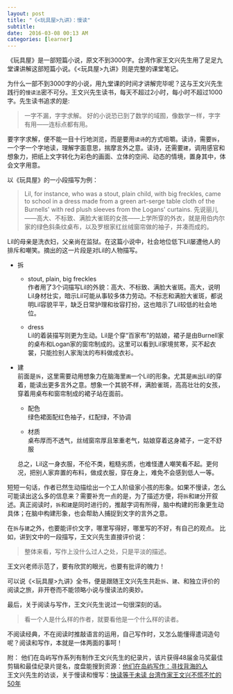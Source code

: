 ```yaml
---
layout: post
title: "《<玩具屋>九讲》：慢读"
subtitle:
date:  2016-03-08 00:13 AM
categories: [learner]
---
```

《玩具屋》是一部短篇小说，原文不到3000字。台湾作家王文兴先生用了足足九堂课讲解这部短篇小说。《<玩具屋>九讲》则是完整的课堂笔记。  

为什么一部不到3000字的小说，用九堂课的时间才讲解完毕呢？这与王文兴先生践行的`慢读法`密不可分。王文兴先生读书，每天不超过2小时，每小时不超过1000字。先生读书追求的是:

> 一字不漏，字字求解。
好的小说恐已到了数学的域囿，像数学一样，字字有用——连标点都有用。  

要字字求解，便不能一目十行地浏览，而是要用`读诗`的方式咀嚼。读诗，需要`拆`，一个字一个字地读，理解字面意思，揣摩言外之意。读诗，还需要`建`，调用感官和想象力，把纸上文字转化为彩色的画面、立体的空间、动态的情境，置身其中，体会文字用意。

以《玩具屋》的一小段描写为例：  
  
> Lil, for instance, who was a stout, plain child, with big freckles, came to school in a dress made from a green art-serge table cloth of the Burnells' with red plush sleeves from the Logans' curtains.
先说丽儿——高大、不标致、满脸大雀斑的女孩——上学所穿的外衣，就是用伯内尔家的绿色斜条纹桌布，以及罗根家红丝绒窗帘做的袖子，并凑而成的。

Lil的母亲是洗衣妇，父亲尚在监狱。在这篇小说中，社会地位低下Lil屡遭他人的排斥和嘲笑。摘出的这一片段是对Lil的人物描写。  
  
  
- 拆   
 
  - stout, plain, big freckles   
 作者用了3个词描写Lil的外貌：高大、不标致、满脸大雀斑。高大，说明Lil身材壮实，暗示Lil可能从事较多体力劳动。不标志和满脸大雀斑，都说明Lil容貌平平，缺乏日常护理和妆容打扮，这也暗示了Lil较低的社会地位。  
  
  
  - dress  
Lil的着装描写则更为生动。Lil是个穿“百家布”的姑娘，裙子是由Burnell家的桌布和Logan家的窗帘制成的。这里可以看到Lil家境贫寒，买不起衣裳，只能捡别人家淘汰的布料做成衣衫。
  
  
- 建  
前面是`拆`，这里需要动用想象力在脑海里`画`一个Lil的形象。尤其是`画`出Lil的穿着，能读出更多言外之意。想象一个其貌不样，满脸雀斑，高高壮壮的女孩，穿着用桌布和窗帘制成的裙子站在面前。  


  - 配色  
 绿色裙面配红色袖子，红配绿，不协调   
 
  
  - 材质  
桌布厚而不透气，丝绒窗帘厚且笨重老气，姑娘穿着这身裙子，一定不舒服  

  总之，Lil这一身衣服，不伦不类，粗糙劣质，也难怪遭人嘲笑看不起。更何况，把别人家弃置的布料，做成衣服，穿在身上，难免不会感到低人一等。
 
短短一句话，作者已然生动描绘出一个工人阶级家小孩的形象。如果不慢读，怎么可能读出这么多的信息来？需要补充一点的是，为了描述方便，将`拆`和`建`分开叙述。真正阅读时，`拆`和`建`是同时进行的，推敲字词有所得，脑中构建的形象更生动具体；在脑中构建形象，也会帮助人捕捉到文字的言外之意。

在`拆`与`建`之外，也要能评价文字，哪里写得好，哪里写的不好，有自己的观点。  比如，讲到文中的一段描写，王文兴先生直接评价说：   

> 整体来看，写作上没什么过人之处，只是平淡的描述。

王文兴老师示范了，要有欣赏的眼光，也要有批评的魄力！

可以说《<玩具屋>九讲》全书，便是跟随王文兴先生共赴`拆`、`建`、和独立评价的阅读之旅，非开卷而不能领略小说与慢读法的奥妙。

最后，关于阅读与写作，王文兴先生说过一句很深刻的话。  

> 看一个人是什么样的作者，就要看他是一个什么样的读者。

不阅读经典，不在阅读时推敲语言的运用，自己写作时，又怎么能懂得遣词造句呢？阅读和写作，本就是一体两面的事呵！

附：
他们在岛屿写作系列有制作王文兴先生的纪录片，该片获得48届金马奖最佳剪辑和最佳纪录片提名，度盘能搜到资源：[他们在岛屿写作：寻找背海的人](https://movie.douban.com/subject/5969394/)  
王文兴先生的访谈，关于慢读和慢写：[快读等于未读 台湾作家王文兴不慌不忙的50年](http://www.infzm.com/content/95937)